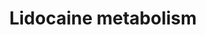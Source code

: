 ---
annotations:
- id: PW:0000375
  parent: regulatory pathway
  type: Pathway Ontology
  value: phase I biotransformation pathway via cytochrome P450
- id: PW:0001229
  parent: classic metabolic pathway
  type: Pathway Ontology
  value: xenobiotic metabolic pathway
authors:
- Egonw
- Khanspers
- MaintBot
description: Lidocaine is primarily metabolized by CYP1A2 but minor involvement of
  CYP3A4 is observed too. Based on [http://www.genome.jp/kegg-bin/show_pathway?hsa00982
  KEGG]
last-edited: 2019-09-17
organisms:
- Homo sapiens
redirect_from:
- /index.php/Pathway:WP2646
- /instance/WP2646
revision: null
schema-jsonld:
- '@context': https://schema.org/
  '@id': https://wikipathways.github.io/pathways/WP2646.html
  '@type': Dataset
  creator:
    '@type': Organization
    name: WikiPathways
  description: Lidocaine is primarily metabolized by CYP1A2 but minor involvement
    of CYP3A4 is observed too. Based on [http://www.genome.jp/kegg-bin/show_pathway?hsa00982
    KEGG]
  keywords:
  - 2,6-dimethylaniline
  - 2,6-xylidine
  - 2-amino-3-methylbenzoate
  - 3-hydroxylidocaine
  - 3-hydroxymonoethyl
  - 4-hydroxy-
  - CYP1A2
  - CYP3A4
  - Lidocaine
  - glycinexylidide
  - monoethyl
  license: CC0
  name: Lidocaine metabolism
seo: CreativeWork
title: Lidocaine metabolism
wpid: WP2646
---